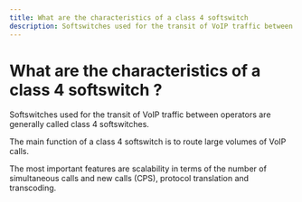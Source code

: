 ```yaml
---
title: What are the characteristics of a class 4 softswitch
description: Softswitches used for the transit of VoIP traffic between operators are generally called class 4 softswitches. ...
---
```


# What are the characteristics of a class 4 softswitch ?

Softswitches used for the transit of VoIP traffic between operators are generally called class 4 softswitches.

The main function of a class 4 softswitch is to route large volumes of VoIP calls. 

The most important features are scalability in terms of the number of simultaneous calls and new calls (CPS), protocol translation and transcoding.
